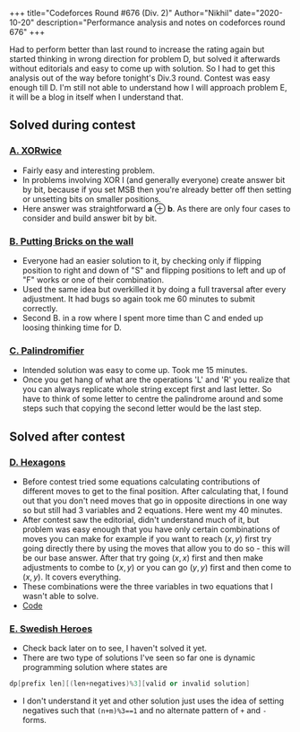+++
title="Codeforces Round #676 (Div. 2)"
Author="Nikhil"
date="2020-10-20"
description="Performance analysis and notes on codeforces round 676"
+++

Had to perform better than last round to increase the rating again but started thinking in wrong direction for problem D, but solved it afterwards without editorials and easy to come up with solution. So I had to get this analysis out of the way before tonight's Div.3 round. Contest was easy enough till D. I'm still not able to understand how I will approach problem E, it will be a blog in itself when I understand that.

## Solved during contest

### [A. XORwice](https://codeforces.com/contest/1421/problem/A)
- Fairly easy and interesting problem.
- In problems involving XOR I (and generally everyone) create answer bit by bit, because if you set MSB then you're already better off then setting or unsetting bits on smaller positions.
- Here answer was straightforward __a__ $\oplus$ __b__. As there are only four cases to consider and build answer bit by bit.


### [B. Putting Bricks on the wall](https://codeforces.com/contest/1421/problem/B)
- Everyone had an easier solution to it, by checking only if flipping position to right and down of "S" and flipping positions to left and up of "F" works or one of their combination. 
- Used the same idea but overkilled it by doing a full traversal after every adjustment. It had bugs so again took me 60 minutes to submit correctly. 
- Second B. in a row where I spent more time than C and ended up loosing thinking time for D.

### [C. Palindromifier](https://codeforces.com/contest/1421/problem/C)
- Intended solution was easy to come up. Took me 15 minutes.
- Once you get hang of what are the operations 'L' and 'R' you realize that you can always replicate whole string except first and last letter. So have to think of some letter to centre the palindrome around and some steps such that copying the second letter would be the last step.

## Solved after contest

### [D. Hexagons](https://codeforces.com/contest/1421/problem/D)
- Before contest tried some equations calculating contributions of different moves to get to the final position. After calculating that, I found out that you don't need moves that go in opposite directions in one way so but still had 3 variables and 2 equations. Here went my 40 minutes.
- After contest saw the editorial, didn't understand much of it, but problem was easy enough that you have only certain combinations of moves you can make for example if you want to reach $(x,y)$ first try going directly there by using the moves that allow you to do so - this will be our base answer. After that try going $(x,x)$ first and then make adjustments to combe to $(x,y)$ or you can go $(y,y)$ first and then come to $(x,y)$. It covers everything.
- These combinations were the three variables in two equations that I wasn't able to solve.
- [Code](https://codeforces.com/contest/1421/submission/95949775)

### [E. Swedish Heroes](https://codeforces.com/contest/1421/problem/E)
- Check back later on to see, I haven't solved it yet.
- There are two type of solutions I've seen so far one is dynamic programming solution where states are 
```cpp
dp[prefix len][(len+negatives)%3][valid or invalid solution]
```
- I don't understand it yet and other solution just uses the idea of setting negatives such that `(n+m)%3==1` and no alternate pattern of `+` and `-` forms. 

